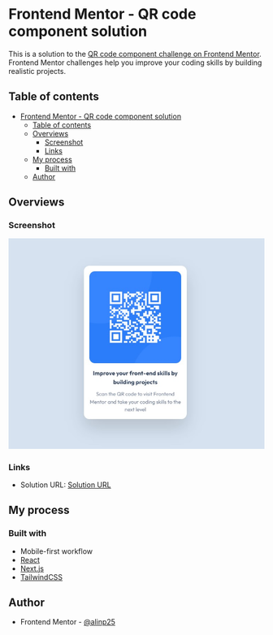 # Frontend Mentor - QR code component solution

This is a solution to the [QR code component challenge on Frontend Mentor](https://www.frontendmentor.io/challenges/qr-code-component-iux_sIO_H). Frontend Mentor challenges help you improve your coding skills by building realistic projects. 

## Table of contents

- [Frontend Mentor - QR code component solution](#frontend-mentor---qr-code-component-solution)
  - [Table of contents](#table-of-contents)
  - [Overviews](#overviews)
    - [Screenshot](#screenshot)
    - [Links](#links)
  - [My process](#my-process)
    - [Built with](#built-with)
  - [Author](#author)

## Overviews

### Screenshot

![](./screenshot.jpg)

### Links

- Solution URL: [Solution URL](https://qr-code-component-4fo352h19-alinp25.vercel.app/)

## My process

### Built with

- Mobile-first workflow
- [React](https://reactjs.org/)
- [Next.js](https://nextjs.org/)
- [TailwindCSS](https://tailwindcss.com/)

## Author

- Frontend Mentor - [@alinp25](https://www.frontendmentor.io/profile/alinp25)